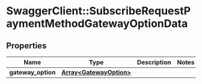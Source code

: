 # SwaggerClient::SubscribeRequestPaymentMethodGatewayOptionData

## Properties
Name | Type | Description | Notes
------------ | ------------- | ------------- | -------------
**gateway_option** | [**Array&lt;GatewayOption&gt;**](GatewayOption.md) |  | 


